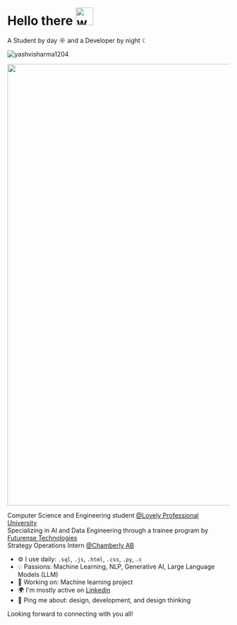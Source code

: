 # Hello there <img src="https://github.com/user-attachments/assets/ef8aa47e-72db-4604-9985-6107dc3ad4cb" alt="waving hand" width="40" height="40" />
A Student by day ☼ and a Developer by night ☾
<p align="left"> <img src="https://komarev.com/ghpvc/?username=yashvisharma1204&label=Profile%20views&color=0e75b6&style=flat" alt="yashvisharma1204" /> </p>
<img src="https://github.com/user-attachments/assets/c9da567e-02cd-4363-b8f5-d20cfc65beb6" width=1000>

<br>

Computer Science and Engineering student [@Lovely Professional University](https://www.lpu.in/)<br>
Specializing in AI and Data Engineering through a trainee program by [Futurense Technologies](https://www.linkedin.com/company/futurense-technologies/mycompany/)<br>
Strategy Operations Intern [@Chamberly AB](https://www.linkedin.com/company/chamberlyapp/)

- ⚙️ I use daily: `.sql`, `.js`, `.html`, `.css`, `.py`, `.c`  
- 💡 Passions: Machine Learning, NLP, Generative AI, Large Language Models (LLM)  
- 💅 Working on: Machine learning project
- 🌍 I'm mostly active on [Linkedin](https://www.linkedin.com/in/yashvi-sharma-150863220/)
- 💬 Ping me about: design, development, and design thinking

Looking forward to connecting with you all!